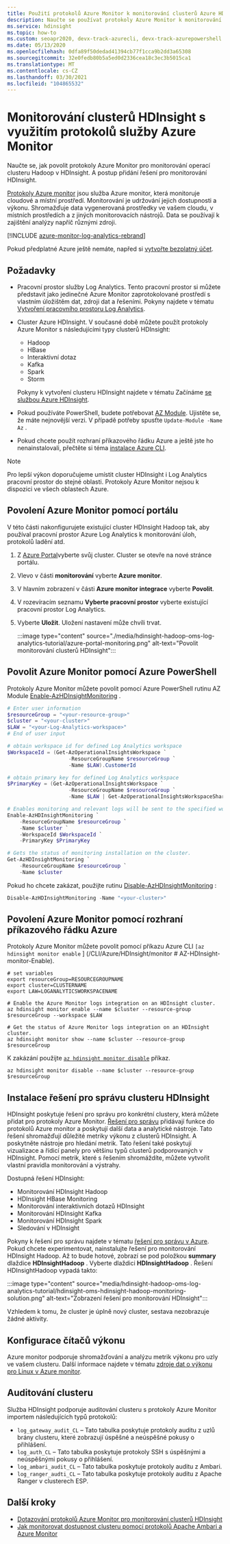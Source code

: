 ```yaml
---
title: Použití protokolů Azure Monitor k monitorování clusterů Azure HDInsight
description: Naučte se používat protokoly Azure Monitor k monitorování úloh spuštěných v clusteru HDInsight.
ms.service: hdinsight
ms.topic: how-to
ms.custom: seoapr2020, devx-track-azurecli, devx-track-azurepowershell
ms.date: 05/13/2020
ms.openlocfilehash: 0dfa89f50dedad41394cb77f1cca9b2dd3a65308
ms.sourcegitcommit: 32e0fedb80b5a5ed0d2336cea18c3ec3b5015ca1
ms.translationtype: MT
ms.contentlocale: cs-CZ
ms.lasthandoff: 03/30/2021
ms.locfileid: "104865532"
---
```

# <a name="use-azure-monitor-logs-to-monitor-hdinsight-clusters"></a>Monitorování clusterů HDInsight s využitím protokolů služby Azure Monitor

Naučte se, jak povolit protokoly Azure Monitor pro monitorování operací clusteru Hadoop v HDInsight. A postup přidání řešení pro monitorování HDInsight.

[Protokoly Azure monitor](../azure-monitor/logs/log-query-overview.md) jsou služba Azure monitor, která monitoruje cloudové a místní prostředí. Monitorování je udržování jejich dostupnosti a výkonu. Shromažďuje data vygenerovaná prostředky ve vašem cloudu, v místních prostředích a z jiných monitorovacích nástrojů. Data se používají k zajištění analýzy napříč různými zdroji.

[!INCLUDE [azure-monitor-log-analytics-rebrand](../../includes/azure-monitor-log-analytics-rebrand.md)]

Pokud předplatné Azure ještě nemáte, napřed si [vytvořte bezplatný účet](https://azure.microsoft.com/free/).

## <a name="prerequisites"></a>Požadavky

* Pracovní prostor služby Log Analytics. Tento pracovní prostor si můžete představit jako jedinečné Azure Monitor zaprotokolované prostředí s vlastním úložištěm dat, zdroji dat a řešeními. Pokyny najdete v tématu [Vytvoření pracovního prostoru Log Analytics](../azure-monitor/vm/quick-collect-azurevm.md#create-a-workspace).

* Cluster Azure HDInsight. V současné době můžete použít protokoly Azure Monitor s následujícími typy clusterů HDInsight:

  * Hadoop
  * HBase
  * Interaktivní dotaz
  * Kafka
  * Spark
  * Storm

  Pokyny k vytvoření clusteru HDInsight najdete v tématu Začínáme [se službou Azure HDInsight](hadoop/apache-hadoop-linux-tutorial-get-started.md).  

* Pokud používáte PowerShell, budete potřebovat [AZ Module](/powershell/azure/). Ujistěte se, že máte nejnovější verzi. V případě potřeby spusťte `Update-Module -Name Az` .

* Pokud chcete použít rozhraní příkazového řádku Azure a ještě jste ho nenainstalovali, přečtěte si téma [instalace Azure CLI](/cli/azure/install-azure-cli).

> [!NOTE]  
> Pro lepší výkon doporučujeme umístit cluster HDInsight i Log Analytics pracovní prostor do stejné oblasti. Protokoly Azure Monitor nejsou k dispozici ve všech oblastech Azure.

## <a name="enable-azure-monitor-using-the-portal"></a>Povolení Azure Monitor pomocí portálu

V této části nakonfigurujete existující cluster HDInsight Hadoop tak, aby používal pracovní prostor Azure Log Analytics k monitorování úloh, protokolů ladění atd.

1. Z [Azure Portal](https://portal.azure.com/)vyberte svůj cluster. Cluster se otevře na nové stránce portálu.

1. Vlevo v části **monitorování** vyberte **Azure monitor**.

1. V hlavním zobrazení v části **Azure monitor integrace** vyberte **Povolit**.

1. V rozevíracím seznamu **Vyberte pracovní prostor** vyberte existující pracovní prostor Log Analytics.

1. Vyberte **Uložit**.  Uložení nastavení může chvíli trvat.

    :::image type="content" source="./media/hdinsight-hadoop-oms-log-analytics-tutorial/azure-portal-monitoring.png" alt-text="Povolit monitorování clusterů HDInsight":::

## <a name="enable-azure-monitor-using-azure-powershell"></a>Povolit Azure Monitor pomocí Azure PowerShell

Protokoly Azure Monitor můžete povolit pomocí Azure PowerShell rutinu AZ Module [Enable-AzHDInsightMonitoring](/powershell/module/az.hdinsight/enable-azhdinsightmonitoring) .

```powershell
# Enter user information
$resourceGroup = "<your-resource-group>"
$cluster = "<your-cluster>"
$LAW = "<your-Log-Analytics-workspace>"
# End of user input

# obtain workspace id for defined Log Analytics workspace
$WorkspaceId = (Get-AzOperationalInsightsWorkspace `
                    -ResourceGroupName $resourceGroup `
                    -Name $LAW).CustomerId

# obtain primary key for defined Log Analytics workspace
$PrimaryKey = (Get-AzOperationalInsightsWorkspace `
                    -ResourceGroupName $resourceGroup `
                    -Name $LAW | Get-AzOperationalInsightsWorkspaceSharedKeys).PrimarySharedKey

# Enables monitoring and relevant logs will be sent to the specified workspace.
Enable-AzHDInsightMonitoring `
    -ResourceGroupName $resourceGroup `
    -Name $cluster `
    -WorkspaceId $WorkspaceId `
    -PrimaryKey $PrimaryKey

# Gets the status of monitoring installation on the cluster.
Get-AzHDInsightMonitoring `
    -ResourceGroupName $resourceGroup `
    -Name $cluster
```

Pokud ho chcete zakázat, použijte rutinu [Disable-AzHDInsightMonitoring](/powershell/module/az.hdinsight/disable-azhdinsightmonitoring) :

```powershell
Disable-AzHDInsightMonitoring -Name "<your-cluster>"
```

## <a name="enable-azure-monitor-using-azure-cli"></a>Povolení Azure Monitor pomocí rozhraní příkazového řádku Azure

Protokoly Azure Monitor můžete povolit pomocí příkazu Azure CLI `[az hdinsight monitor enable` ] (/CLI/Azure/HDInsight/monitor # AZ-HDInsight-monitor-Enable).

```azurecli
# set variables
export resourceGroup=RESOURCEGROUPNAME
export cluster=CLUSTERNAME
export LAW=LOGANALYTICSWORKSPACENAME

# Enable the Azure Monitor logs integration on an HDInsight cluster.
az hdinsight monitor enable --name $cluster --resource-group $resourceGroup --workspace $LAW

# Get the status of Azure Monitor logs integration on an HDInsight cluster.
az hdinsight monitor show --name $cluster --resource-group $resourceGroup
```

K zakázání použijte [`az hdinsight monitor disable`](/cli/azure/hdinsight/monitor#az-hdinsight-monitor-disable) příkaz.

```azurecli
az hdinsight monitor disable --name $cluster --resource-group $resourceGroup
```

## <a name="install-hdinsight-cluster-management-solutions"></a>Instalace řešení pro správu clusteru HDInsight

HDInsight poskytuje řešení pro správu pro konkrétní clustery, která můžete přidat pro protokoly Azure Monitor. [Řešení pro správu](../azure-monitor/insights/solutions.md) přidávají funkce do protokolů Azure monitor a poskytují další data a analytické nástroje. Tato řešení shromažďují důležité metriky výkonu z clusterů HDInsight. A poskytněte nástroje pro hledání metrik. Tato řešení také poskytují vizualizace a řídicí panely pro většinu typů clusterů podporovaných v HDInsight. Pomocí metrik, které s řešením shromáždíte, můžete vytvořit vlastní pravidla monitorování a výstrahy.

Dostupná řešení HDInsight:

* Monitorování HDInsight Hadoop
* HDInsight HBase Monitoring
* Monitorování interaktivních dotazů HDInsight
* Monitorování HDInsight Kafka
* Monitorování HDInsight Spark
* Sledování v HDInsight

Pokyny k řešení pro správu najdete v tématu [řešení pro správu v Azure](../azure-monitor/insights/solutions.md#install-a-monitoring-solution). Pokud chcete experimentovat, nainstalujte řešení pro monitorování HDInsight Hadoop. Až to bude hotové, zobrazí se pod položkou **summary** dlaždice **HDInsightHadoop** . Vyberte dlaždici **HDInsightHadoop** . Řešení HDInsightHadoop vypadá takto:

:::image type="content" source="media/hdinsight-hadoop-oms-log-analytics-tutorial/hdinsight-oms-hdinsight-hadoop-monitoring-solution.png" alt-text="Zobrazení řešení pro monitorování HDInsight":::

Vzhledem k tomu, že cluster je úplně nový cluster, sestava nezobrazuje žádné aktivity.

## <a name="configuring-performance-counters"></a>Konfigurace čítačů výkonu

Azure monitor podporuje shromažďování a analýzu metrik výkonu pro uzly ve vašem clusteru. Další informace najdete v tématu [zdroje dat o výkonu pro Linux v Azure monitor](../azure-monitor/agents/data-sources-performance-counters.md#linux-performance-counters).

## <a name="cluster-auditing"></a>Auditování clusteru

Služba HDInsight podporuje auditování clusteru s protokoly Azure Monitor importem následujících typů protokolů:

* `log_gateway_audit_CL` – Tato tabulka poskytuje protokoly auditu z uzlů brány clusteru, které zobrazují úspěšné a neúspěšné pokusy o přihlášení.
* `log_auth_CL` – Tato tabulka poskytuje protokoly SSH s úspěšnými a neúspěšnými pokusy o přihlášení.
* `log_ambari_audit_CL` – Tato tabulka poskytuje protokoly auditu z Ambari.
* `log_ranger_audti_CL` – Tato tabulka poskytuje protokoly auditu z Apache Ranger v clusterech ESP.

## <a name="next-steps"></a>Další kroky

* [Dotazování protokolů Azure Monitor pro monitorování clusterů HDInsight](hdinsight-hadoop-oms-log-analytics-use-queries.md)
* [Jak monitorovat dostupnost clusteru pomocí protokolů Apache Ambari a Azure Monitor](./hdinsight-cluster-availability.md)